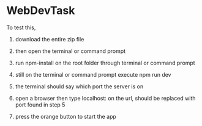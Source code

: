 # WebDevTask
To test this, 
1. download the entire zip file

2. then open the terminal or command prompt

3. run npm-install on the root folder through terminal or command prompt

4. still on the terminal or command prompt execute npm run dev

5. the terminal should say which port the server is on 

6. open a browser then type localhost:<port number> on the url, <port number> should be replaced with port found in step 5
  
7. press the orange button to start the app
